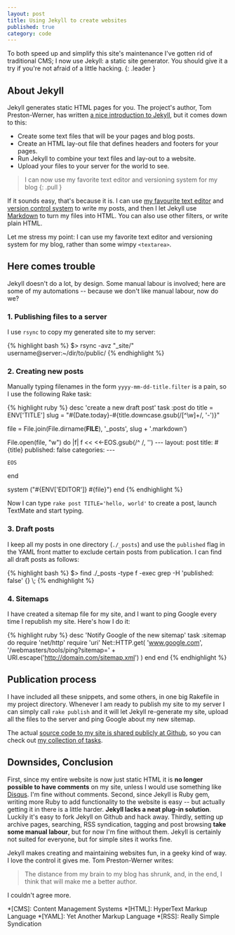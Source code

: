 ```yaml
---
layout: post
title: Using Jekyll to create websites
published: true
category: code
---
```


To both speed up and simplify this site's maintenance I've gotten rid of
traditional CMS; I now use Jekyll: a static site generator. You should give it
a try if you're not afraid of a little hacking.
{: .leader }

## About Jekyll

Jekyll generates static HTML pages for you. The project's author, Tom
Preston-Werner, has written [a nice introduction to Jekyll][1], but it comes
down to this:

- Create some text files that will be your pages and blog posts.
- Create an HTML lay-out file that defines headers and footers for your pages.
- Run Jekyll to combine your text files and lay-out to a website.
- Upload your files to your server for the world to see.

> I can now use my favorite text editor and versioning
> system for my blog
{: .pull }

If it sounds easy, that's because it is. I can use [my favourite text editor][3]
and [version control system][4] to write my posts, and then I let Jekyll use
[Markdown][2] to turn my files into HTML. You can also use other filters, or
write plain HTML.

Let me stress my point: I can use my favorite text editor and versioning
system for my blog, rather than some wimpy `<textarea>`.

## Here comes trouble

Jekyll doesn't do a lot, by design. Some manual labour is involved; here are
some of my automations -- because we don't like manual labour, now do we?

### 1. **Publishing files to a server**

I use `rsync` to copy my generated site to my server:

{% highlight bash %}
$> rsync -avz "_site/" username@server:~/dir/to/public/
{% endhighlight %}

### 2. **Creating new posts**

Manually typing filenames in the form `yyyy-mm-dd-title.filter` is a
pain, so I use the following Rake task:

{% highlight ruby %}
desc 'create a new draft post'
task :post do
  title = ENV['TITLE']
  slug = "#{Date.today}-#{title.downcase.gsub(/[^\w]+/, '-')}"

  file = File.join(File.dirname(__FILE__), '_posts', slug + '.markdown')

  File.open(file, "w") do |f|
    f << <<-EOS.gsub(/^    /, '')
    ---
    layout: post
    title: #{title}
    published: false
    categories:
    ---

    EOS
  end

  system ("#{ENV['EDITOR']} #{file}")
end
{% endhighlight %}

Now I can type `rake post TITLE='hello, world'` to create a post, launch
TextMate and start typing.

### 3. **Draft posts**

I keep all my posts in one directory (`./_posts`) and use the `published` flag
in the YAML front matter to exclude certain posts from publication. I can find
all draft posts as follows:

{% highlight bash %}
$> find ./_posts -type f -exec grep -H 'published: false' {} \\;
{% endhighlight %}

### 4. **Sitemaps**

I have created a sitemap file for my site, and I want to ping Google every
time I republish my site. Here's how I do it:

{% highlight ruby %}
desc 'Notify Google of the new sitemap'
task :sitemap do
    require 'net/http'
    require 'uri'
    Net::HTTP.get(
        'www.google.com',
        '/webmasters/tools/ping?sitemap=' +
        URI.escape('http://domain.com/sitemap.xml')
    )
  end
end
{% endhighlight %}

## Publication process

I have included all these snippets, and some others, in one big Rakefile in my
project directory. Whenever I am ready to publish my site to my server I can
simply call `rake publish` and it will let Jekyll re-generate my site, upload
all the files to the server and ping Google about my new sitemap.

The actual [source code to my site is shared publicly at Github][5], so you
can check out [my collection of tasks][6].

## Downsides, Conclusion

First, since my entire website is now just static HTML it is **no longer
possible to have comments** on my site, unless I would use something like
[Disqus][7]. I'm fine without comments. Second, since Jekyll is Ruby gem,
writing more Ruby to add functionality to the website is easy -- but actually
getting it in there is a little harder. **Jekyll lacks a neat plug-in
solution**. Luckily it's easy to fork Jekyll on Github and hack away. Thirdly,
setting up archive pages, searching, RSS syndication, tagging and post
browsing **take some manual labour**, but for now I'm fine without them.
Jekyll is certainly not suited for everyone, but for simple sites it works fine.

Jekyll makes creating and maintaining websites fun, in a geeky kind of way. I
love the control it gives me. Tom Preston-Werner writes:

> The distance from my brain to my blog has shrunk, and, in the end,
> I think that will make me a better author.

I couldn't agree more.

*[CMS]:     Content Management Systems
*[HTML]:    HyperText Markup Language
*[YAML]:    Yet Another Markup Language
*[RSS]:     Really Simple Syndication

[1]: http://tom.preston-werner.com/2008/11/17/blogging-like-a-hacker.html "Read more about Jekyll on Tom Preston-Werner's site"
[2]: http://daringfireball.net/projects/markdown/ "Daring Fireball: Markdown"
[3]: http://macromates.com "TextMate"
[4]: http://git-scm.com "Git - Fast Version Control System"
[5]: http://github.com/avdgaag/arjanvandergaag.nl/tree/master "Browse the source code to this site at Github"
[7]: http://disqus.com/ "DISQUS is a Javascript-based commenting system"
[6]: http://github.com/avdgaag/arjanvandergaag.nl/blob/28539bc736a05b28f2aa4ef81e4f61f3f91375a0/Rakefile "See my project's Rakefile"